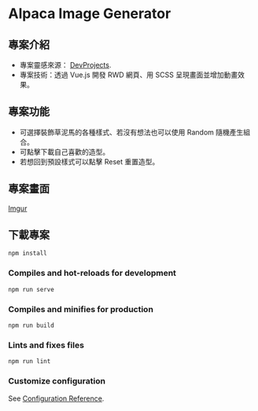 #  Alpaca Image Generator
## 專案介紹
* 專案靈感來源： [DevProjects](https://www.codementor.io/projects/web/alpaca-image-generator-website-ce2oc0eus8).
* 專案技術：透過 Vue.js 開發 RWD 網頁、用 SCSS 呈現畫面並增加動畫效果。

## 專案功能
* 可選擇裝飾草泥馬的各種樣式、若沒有想法也可以使用 Random 隨機產生組合。
* 可點擊下載自己喜歡的造型。
* 若想回到預設樣式可以點擊 Reset 重置造型。

## 專案畫面
[Imgur](https://i.imgur.com/26Vq5jR.png)

## 下載專案
```
npm install
```

### Compiles and hot-reloads for development
```
npm run serve
```

### Compiles and minifies for production
```
npm run build
```

### Lints and fixes files
```
npm run lint
```

### Customize configuration
See [Configuration Reference](https://cli.vuejs.org/config/).
